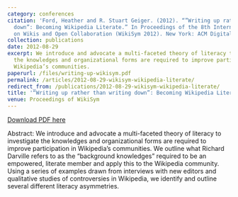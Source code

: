 ```yaml
---
category: conferences
citation: 'Ford, Heather and R. Stuart Geiger. (2012). “”Writing up rather than writing
  down”: Becoming Wikipedia Literate.” In Proceedings of the 8th International Symposium
  on Wikis and Open Collaboration (WikiSym 2012). New York: ACM Digital Library. <a href="http://www.stuartgeiger.com/becoming-wikipedia-literate.pdf">http://www.stuartgeiger.com/becoming-wikipedia-literate.pdf</a>'
collection: publications
date: 2012-08-29
excerpt: We introduce and advocate a multi-faceted theory of literacy to investigate
  the knowledges and organizational forms are required to improve participation in
  Wikipedia’s communities.
paperurl: /files/writing-up-wikisym.pdf
permalink: /articles/2012-08-29-wikisym-wikipedia-literate/
redirect_from: /publications/2012-08-29-wikisym-wikipedia-literate/
title: '“Writing up rather than writing down”: Becoming Wikipedia Literate'
venue: Proceedings of WikiSym
---
```


<a href='http://www.stuartgeiger.com/writing-up-wikisym.pdf'>Download PDF here</a>

Abstract: We introduce and advocate a multi-faceted theory of literacy to investigate the knowledges and organizational forms are required to improve participation in Wikipedia’s communities. We outline what Richard Darville refers to as the “background knowledges” required to be an empowered, literate member and apply this to the Wikipedia community. Using a series of examples drawn from interviews with new editors and qualitative studies of controversies in Wikipedia, we identify and outline several different literacy asymmetries.